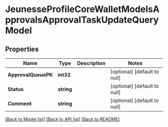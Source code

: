 # JeunesseProfileCoreWalletModelsApprovalsApprovalTaskUpdateQueryModel

## Properties
Name | Type | Description | Notes
------------ | ------------- | ------------- | -------------
**ApprovalQueuePK** | **int32** |  | [optional] [default to null]
**Status** | **string** |  | [optional] [default to null]
**Comment** | **string** |  | [optional] [default to null]

[[Back to Model list]](../README.md#documentation-for-models) [[Back to API list]](../README.md#documentation-for-api-endpoints) [[Back to README]](../README.md)


